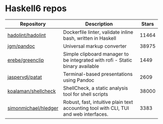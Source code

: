 # Haskell6 repos

| Repository                                                      | Description                                                                          | Stars |
| --------------------------------------------------------------- | ------------------------------------------------------------------------------------ | ----- |
| [hadolint/hadolint](https://github.com/hadolint/hadolint)       | Dockerfile linter, validate inline bash, written in Haskell                          | 11464 |
| [jgm/pandoc](https://github.com/jgm/pandoc)                     | Universal markup converter                                                           | 38975 |
| [erebe/greenclip](https://github.com/erebe/greenclip)           | Simple clipboard manager to be integrated with rofi - Static binary available        | 1449  |
| [jaspervdj/patat](https://github.com/jaspervdj/patat)           | Terminal-based presentations using Pandoc                                            | 2609  |
| [koalaman/shellcheck](https://github.com/koalaman/shellcheck)   | ShellCheck, a static analysis tool for shell scripts                                 | 38000 |
| [simonmichael/hledger](https://github.com/simonmichael/hledger) | Robust, fast, intuitive plain text accounting tool with CLI, TUI and web interfaces. | 3383  |
